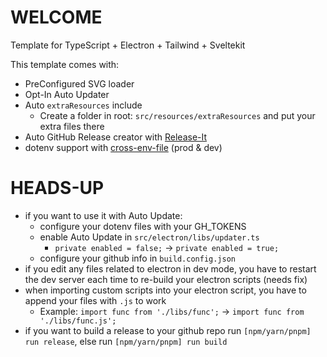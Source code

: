 # WELCOME
Template for TypeScript + Electron + Tailwind + Sveltekit

This template comes with:
- PreConfigured SVG loader
- Opt-In Auto Updater
- Auto `extraResources` include
    - Create a folder in root: `src/resources/extraResources` and put your extra files there
- Auto GitHub Release creator with [Release-It](https://github.com/release-it/release-it)
- dotenv support with [cross-env-file](https://github.com/marcojakob/cross-env-file) (prod & dev)

# HEADS-UP
- if you want to use it with Auto Update:
    - configure your dotenv files with your GH_TOKENS
    - enable Auto Update in `src/electron/libs/updater.ts`
        - `private enabled = false;` -> `private enabled = true;`
    - configure your github info in `build.config.json`
- if you edit any files related to electron in dev mode, you have to restart the dev server each time to re-build your electron scripts (needs fix)
- when importing custom scripts into your electron script, you have to append your files with `.js` to work
    - Example: `import func from './libs/func';` -> `import func from './libs/func.js';`
- if you want to build a release to your github repo run `[npm/yarn/pnpm] run release`, else run `[npm/yarn/pnpm] run build`